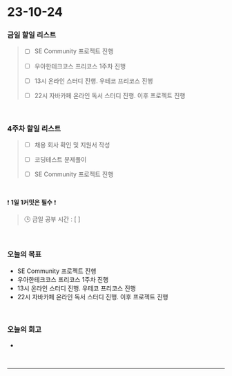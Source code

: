 # 23-10-24
### 금일 할일 리스트
> - [ ]  SE Community 프로젝트 진행
>
> - [ ]  우아한테크코스 프리코스 1주차 진행
>
> - [ ]  13시 온라인 스터디 진행. 우테코 프리코스 진행
>
> - [ ]  22시 자바카페 온라인 독서 스터디 진행. 이후 프로젝트 진행



<br/>

### 4주차 할일 리스트  
> - [ ]  채용 회사 확인 및 지원서 작성
>
> - [ ]  코딩테스트 문제풀이
>
> - [ ]  SE Community 프로젝트 진행

<br/>

❗ **1일 1커밋은 필수** ❗
> 🕒 금일 공부 시간 : [ ]
  
<br/>

### 오늘의 목표
- SE Community 프로젝트 진행
- 우아한테크코스 프리코스 1주차 진행
- 13시 온라인 스터디 진행. 우테코 프리코스 진행
- 22시 자바카페 온라인 독서 스터디 진행. 이후 프로젝트 진행

<br>

### 오늘의 회고
- 


<br/>

------------  

